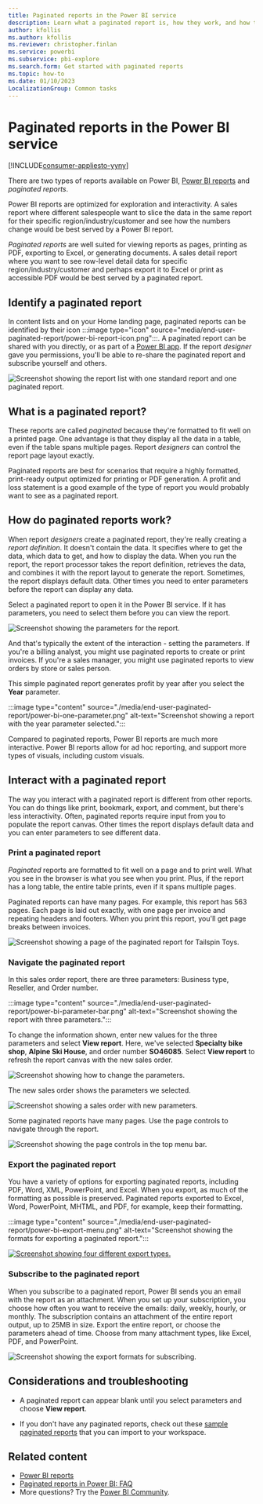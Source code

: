 ```yaml
---
title: Paginated reports in the Power BI service
description: Learn what a paginated report is, how they work, and how to view and export them in the Power BI service.
author: kfollis
ms.author: kfollis
ms.reviewer: christopher.finlan
ms.service: powerbi
ms.subservice: pbi-explore
ms.search.form: Get started with paginated reports
ms.topic: how-to
ms.date: 01/10/2023
LocalizationGroup: Common tasks
---
```

# Paginated reports in the Power BI service

[!INCLUDE[consumer-appliesto-yyny](../includes/consumer-appliesto-yyny.md)]

There are two types of reports available on Power BI, [Power BI reports](end-user-reports.md) and *paginated reports*. 

Power BI reports are optimized for exploration and interactivity. A sales report where different salespeople want to slice the data in the same report for their specific region/industry/customer and see how the numbers change would be best served by a Power BI report.

*Paginated reports* are well suited for viewing reports as pages, printing as PDF, exporting to Excel, or generating documents. A sales detail report where you want to see row-level detail data for specific region/industry/customer and perhaps export it to Excel or print as accessible PDF would be best served by a paginated report.

## Identify a paginated report

In content lists and on your Home landing page, paginated reports can be identified by their icon :::image type="icon" source="media/end-user-paginated-report/power-bi-report-icon.png":::. A paginated report can be shared with you directly, or as part of a [Power BI app](end-user-apps.md). If the report *designer* gave you permissions, you'll be able to re-share the paginated report and subscribe yourself and others.


![Screenshot showing the report list with one standard report and one paginated report.](./media/end-user-paginated-report/power-bi-report-lists.png)

## What is a paginated report?

These reports are called *paginated* because they're formatted to fit well on a printed page. One advantage is that they display all the data in a table, even if the table spans multiple pages. Report *designers* can control the report page layout exactly.

Paginated reports are best for scenarios that require a highly formatted, print-ready output optimized for printing or PDF generation. A profit and loss statement is a good example of the type of report you would probably want to see as a paginated report.

## How do paginated reports work?

When report *designers* create a paginated report, they're really creating a *report definition*. It doesn't contain the data. It specifies where to get the data, which data to get, and how to display the data. When you run the report, the report processor takes the report definition, retrieves the data, and combines it with the report layout to generate the report. Sometimes, the report displays default data. Other times you need to enter parameters before the report can display any data. 

Select a paginated report to open it in the Power BI service. If it has parameters, you need to select them before you can view the report.

   ![Screenshot showing the parameters for the report.](./media/end-user-paginated-report/power-bi-select-parameters.png)

And that's typically the extent of the interaction - setting the parameters. If you're a billing analyst, you might use paginated reports to create or print invoices. If you're a sales manager, you might use paginated reports to view orders by store or sales person. 

This simple paginated report generates profit by year after you select the **Year** parameter. 

:::image type="content" source="./media/end-user-paginated-report/power-bi-one-parameter.png" alt-text="Screenshot showing a report with the year parameter selected.":::

Compared to paginated reports, Power BI reports are much more interactive. Power BI reports allow for ad hoc reporting, and support more types of visuals, including custom visuals.



## Interact with a paginated report

The way you interact with a paginated report is different from other reports. You can do things like print, bookmark, export, and comment, but there's less interactivity. Often, paginated reports require input from you to populate the report canvas.  Other times the report displays default data and you can enter parameters to see different data.

### Print a paginated report

*Paginated* reports are formatted to fit well on a page and to print well. What you see in the browser is what you see when you print. Plus, if the report has a long table, the entire table prints, even if it spans multiple pages. 

Paginated reports can have many pages. For example, this report has 563 pages. Each page is laid out exactly, with one page per invoice and repeating headers and footers. When you print this report, you'll get page breaks between invoices.

   ![Screenshot showing a page of the paginated report for Tailspin Toys.](./media/end-user-paginated-report/power-bi-paginated-500.png)


### Navigate the paginated report

In this sales order report, there are three parameters: Business type, Reseller, and Order number. 

:::image type="content" source="./media/end-user-paginated-report/power-bi-parameter-bar.png" alt-text="Screenshot showing the report with three parameters.":::

To change the information shown, enter new values for the three parameters and select **View report**. Here, we've selected **Specialty bike shop**, **Alpine Ski House**, and order number **SO46085**. Select **View report** to refresh the report canvas with the new sales order.

![Screenshot showing how to change the parameters.](./media/end-user-paginated-report/power-bi-orders.png)

The new sales order shows the parameters we selected. 

![Screenshot showing a sales order with new parameters.](./media/end-user-paginated-report/power-bi-new-orders.png)

Some paginated reports have many pages. Use the page controls to navigate through the report. 

![Screenshot showing the page controls in the top menu bar.](./media/end-user-paginated-report/power-bi-page-control.png)

### Export the paginated report
You have a variety of options for exporting paginated reports, including PDF, Word, XML, PowerPoint, and Excel. When you export, as much of the formatting as possible is preserved. Paginated reports exported to Excel, Word, PowerPoint, MHTML, and PDF, for example, keep their formatting. 

:::image type="content" source="./media/end-user-paginated-report/power-bi-export-menu.png" alt-text="Screenshot showing the formats for exporting a paginated report.":::

[![Screenshot showing four different export types.](./media/end-user-paginated-report/power-bi-four.png)](./media/end-user-paginated-report/power-bi-four.png#lightbox)

### Subscribe to the paginated report
When you subscribe to a paginated report, Power BI sends you an email with the report as an attachment. When you set up your subscription, you choose how often you want to receive the emails: daily, weekly, hourly, or monthly. The subscription contains an attachment of the entire report output, up to 25MB in size. Export the entire report, or choose the parameters ahead of time. Choose from many attachment types, like Excel, PDF, and PowerPoint.  

![Screenshot showing the export formats for subscribing.](./media/end-user-paginated-report/power-bi-export-subscription-choices.png)

## Considerations and troubleshooting

- A paginated report can appear blank until you select parameters and choose **View report**.

- If you don't have any paginated reports, check out these [sample paginated reports](../paginated-reports/paginated-reports-samples.md) that you can import to your workspace. 

## Related content

- [Power BI reports](end-user-reports.md)
- [Paginated reports in Power BI: FAQ](../paginated-reports/paginated-reports-faq.yml)
- More questions? Try the [Power BI Community](https://community.powerbi.com/).
